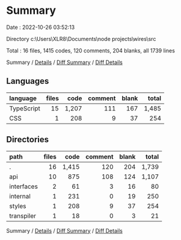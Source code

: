 # Summary

Date : 2022-10-26 03:52:13

Directory c:\\Users\\XLR8\\Documents\\node projects\\wires\\src

Total : 16 files,  1415 codes, 120 comments, 204 blanks, all 1739 lines

Summary / [Details](details.md) / [Diff Summary](diff.md) / [Diff Details](diff-details.md)

## Languages
| language | files | code | comment | blank | total |
| :--- | ---: | ---: | ---: | ---: | ---: |
| TypeScript | 15 | 1,207 | 111 | 167 | 1,485 |
| CSS | 1 | 208 | 9 | 37 | 254 |

## Directories
| path | files | code | comment | blank | total |
| :--- | ---: | ---: | ---: | ---: | ---: |
| . | 16 | 1,415 | 120 | 204 | 1,739 |
| api | 10 | 875 | 108 | 124 | 1,107 |
| interfaces | 2 | 61 | 3 | 16 | 80 |
| internal | 1 | 231 | 0 | 19 | 250 |
| styles | 1 | 208 | 9 | 37 | 254 |
| transpiler | 1 | 18 | 0 | 3 | 21 |

Summary / [Details](details.md) / [Diff Summary](diff.md) / [Diff Details](diff-details.md)